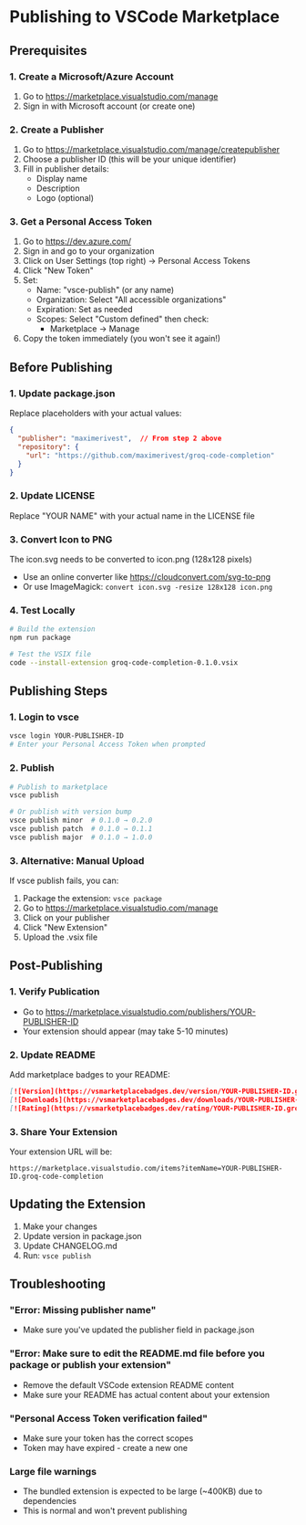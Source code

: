 # Publishing to VSCode Marketplace

## Prerequisites

### 1. Create a Microsoft/Azure Account
1. Go to https://marketplace.visualstudio.com/manage
2. Sign in with Microsoft account (or create one)

### 2. Create a Publisher
1. Go to https://marketplace.visualstudio.com/manage/createpublisher
2. Choose a publisher ID (this will be your unique identifier)
3. Fill in publisher details:
   - Display name
   - Description
   - Logo (optional)

### 3. Get a Personal Access Token
1. Go to https://dev.azure.com/
2. Sign in and go to your organization
3. Click on User Settings (top right) → Personal Access Tokens
4. Click "New Token"
5. Set:
   - Name: "vsce-publish" (or any name)
   - Organization: Select "All accessible organizations"
   - Expiration: Set as needed
   - Scopes: Select "Custom defined" then check:
     - Marketplace → Manage
6. Copy the token immediately (you won't see it again!)

## Before Publishing

### 1. Update package.json
Replace placeholders with your actual values:
```json
{
  "publisher": "maximerivest",  // From step 2 above
  "repository": {
    "url": "https://github.com/maximerivest/groq-code-completion"
  }
}
```

### 2. Update LICENSE
Replace "YOUR NAME" with your actual name in the LICENSE file

### 3. Convert Icon to PNG
The icon.svg needs to be converted to icon.png (128x128 pixels)
- Use an online converter like https://cloudconvert.com/svg-to-png
- Or use ImageMagick: `convert icon.svg -resize 128x128 icon.png`

### 4. Test Locally
```bash
# Build the extension
npm run package

# Test the VSIX file
code --install-extension groq-code-completion-0.1.0.vsix
```

## Publishing Steps

### 1. Login to vsce
```bash
vsce login YOUR-PUBLISHER-ID
# Enter your Personal Access Token when prompted
```

### 2. Publish
```bash
# Publish to marketplace
vsce publish

# Or publish with version bump
vsce publish minor  # 0.1.0 → 0.2.0
vsce publish patch  # 0.1.0 → 0.1.1
vsce publish major  # 0.1.0 → 1.0.0
```

### 3. Alternative: Manual Upload
If vsce publish fails, you can:
1. Package the extension: `vsce package`
2. Go to https://marketplace.visualstudio.com/manage
3. Click on your publisher
4. Click "New Extension"
5. Upload the .vsix file

## Post-Publishing

### 1. Verify Publication
- Go to https://marketplace.visualstudio.com/publishers/YOUR-PUBLISHER-ID
- Your extension should appear (may take 5-10 minutes)

### 2. Update README
Add marketplace badges to your README:
```markdown
[![Version](https://vsmarketplacebadges.dev/version/YOUR-PUBLISHER-ID.groq-code-completion.svg)](https://marketplace.visualstudio.com/items?itemName=YOUR-PUBLISHER-ID.groq-code-completion)
[![Downloads](https://vsmarketplacebadges.dev/downloads/YOUR-PUBLISHER-ID.groq-code-completion.svg)](https://marketplace.visualstudio.com/items?itemName=YOUR-PUBLISHER-ID.groq-code-completion)
[![Rating](https://vsmarketplacebadges.dev/rating/YOUR-PUBLISHER-ID.groq-code-completion.svg)](https://marketplace.visualstudio.com/items?itemName=YOUR-PUBLISHER-ID.groq-code-completion)
```

### 3. Share Your Extension
Your extension URL will be:
```
https://marketplace.visualstudio.com/items?itemName=YOUR-PUBLISHER-ID.groq-code-completion
```

## Updating the Extension

1. Make your changes
2. Update version in package.json
3. Update CHANGELOG.md
4. Run: `vsce publish`

## Troubleshooting

### "Error: Missing publisher name"
- Make sure you've updated the publisher field in package.json

### "Error: Make sure to edit the README.md file before you package or publish your extension"
- Remove the default VSCode extension README content
- Make sure your README has actual content about your extension

### "Personal Access Token verification failed"
- Make sure your token has the correct scopes
- Token may have expired - create a new one

### Large file warnings
- The bundled extension is expected to be large (~400KB) due to dependencies
- This is normal and won't prevent publishing